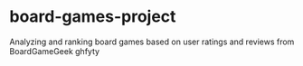 # board-games-project
Analyzing and ranking board games based on user ratings and reviews from BoardGameGeek
ghfyty